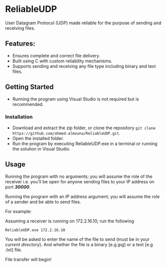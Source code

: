 # ReliableUDP

User Datagram Protocol (UDP) made reliable for the purpose of sending and receiving files.

## Features:
- Ensures complete and correct file delivery.
- Built using C with custom reliability mechanisms.
- Supports sending and receiving any file type including binary and text files.
  
## Getting Started
* Running the program using Visual Studio is not required but is recommended.

### Installation

* Download and extract the zip folder, or clone the repository `git clone https://github.com/ahmed-almouna/ReliableUDP.git`.
* Open the installed folder.
* Run the program by executing ReliableUDP.exe in a terminal or running the solution in Visual Studio.

## Usage
Running the program with no arguments; you will assume the role of the receiver i.e. you'll be open for anyone sending files to your IP address on port ***30000***.

Running the program with an IP address argument; you will assume the role of a sender and be able to send files.

For example:

Assuming a receiver is running on 172.2.16.10; run the following
   ```
   ReliableUDP.exe 172.2.16.10
   ```
You will be asked to enter the name of the file to send (must be in your *current directory*). And whether the file is a binary [e.g jpg] or a text [e.g .txt] file.

File transfer will begin!
